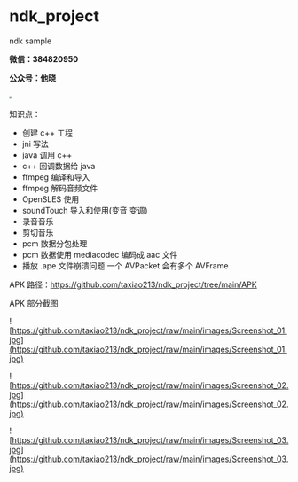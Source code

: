 # ndk_project
ndk sample

**微信：384820950**

**公众号：他晓**



<img src="https://img-blog.csdnimg.cn/20190910220831333.jpg?x-oss-process=image/watermark,type_ZmFuZ3poZW5naGVpdGk,shadow_10,text_aHR0cHM6Ly9ibG9nLmNzZG4ubmV0L3lpbjEzNzUzODg0MzY4,size_16,color_FFFFFF,t_70" style="zoom:33%;" />



知识点：

* 创建 c++ 工程
* jni 写法
* java 调用 c++
* c++ 回调数据给 java
* ffmpeg 编译和导入
* ffmpeg 解码音频文件 
* OpenSLES 使用
* soundTouch 导入和使用(变音 变调)
* 录音音乐
* 剪切音乐
* pcm 数据分包处理
* pcm 数据使用 mediacodec 编码成 aac 文件
* 播放 .ape 文件崩溃问题 一个 AVPacket 会有多个 AVFrame



APK 路径：https://github.com/taxiao213/ndk_project/tree/main/APK



APK 部分截图

![https://github.com/taxiao213/ndk_project/raw/main/images/Screenshot_01.jpg](https://github.com/taxiao213/ndk_project/raw/main/images/Screenshot_01.jpg)



![https://github.com/taxiao213/ndk_project/raw/main/images/Screenshot_02.jpg](https://github.com/taxiao213/ndk_project/raw/main/images/Screenshot_02.jpg)



![https://github.com/taxiao213/ndk_project/raw/main/images/Screenshot_03.jpg](https://github.com/taxiao213/ndk_project/raw/main/images/Screenshot_03.jpg)